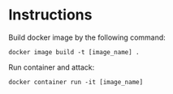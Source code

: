 Instructions
=
Build docker image by the following command:<br>
```
docker image build -t [image_name] .
```
Run container and attack:<br>
```
docker container run -it [image_name]
```
